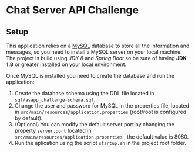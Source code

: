 # Chat Server API Challenge

## Setup
This application relies on a [MySQL](https://www.mysql.com/) database to store all the information and messages, so you need to install a MySQL server on your local machine.
The project is build using *JDK 8* and *Spring Boot* so be sure of having **JDK 1.8** or greater installed on your local environment.

Once MySQL is installed you need to create the database and run the application:


1. Create the database schema using the DDL file located in ```sql/asapp_challenge-schema.sql```.
2. Change the user and password for MySQL in the properties file, located in ```src/main/resources/application.properties``` (root/root is configured by default).
3. (Optional) You can modify the default server port by changing the property ```server.port``` located in ```src/main/resources/application.properties``` , the default value is 8080.
4. Run the aplication using the script ```startup.sh``` in the project root folder.

